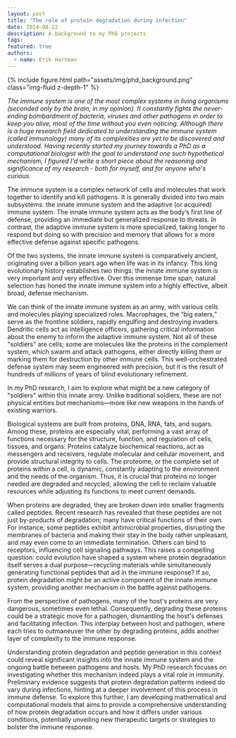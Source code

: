 ```yaml
---
layout: post
title: "The role of protein degradation during infection"
date: 2024-08-22
description: A background to my PhD projects
tags: 
featured: true
authors:
  - name: Erik Hartman
---
```


{% include figure.html path="assets/img/phd_background.png" class="img-fluid z-depth-1" %}

*The immune system is one of the most complex systems in living organisms (seconded only by the brain, in my opinion). It constantly fights the never-ending bombardment of bacteria, viruses and other pathogens in order to keep you alive, most of the time without you even noticing. Although there is a huge research field dedicated to understanding the immune system (called immunology) many of its complexities are yet to be discovered and understood. Having recently started my journey towards a PhD as a computational biologist with the goal to understand one such hypothetical mechanism, I figured I'd write a short piece about the reasoning and significance of my research - both for myself, and for anyone who's curious.*

The immune system is a complex network of cells and molecules that work together to identify and kill pathogens. It is generally divided into two main subsystems: the innate immune system and the adaptive (or acquired) immune system. The innate immune system acts as the body’s first line of defense, providing an immediate but generalized response to threats. In contrast, the adaptive immune system is more specialized, taking longer to respond but doing so with precision and memory that allows for a more effective defense against specific pathogens.

Of the two systems, the innate immune system is comparatively ancient, originating over a billion years ago when life was in its infancy. This long evolutionary history establishes two things: the innate immune system is very important and very effective. Over this immense time span, natural selection has honed the innate immune system into a highly effective, albeit broad, defense mechanism.

We can think of the innate immune system as an army, with various cells and molecules playing specialized roles. Macrophages, the “big eaters,” serve as the frontline soldiers, rapidly engulfing and destroying invaders. Dendritic cells act as intelligence officers, gathering critical information about the enemy to inform the adaptive immune system. Not all of these "soldiers" are cells; some are molecules like the proteins in the complement system, which swarm and attack pathogens, either directly killing them or marking them for destruction by other immune cells. This well-orchestrated defense system may seem engineered with precision, but it is the result of hundreds of millions of years of blind evolutionary refinement.

In my PhD research, I aim to explore what might be a new category of "soldiers" within this innate army. Unlike traditional soldiers, these are not physical entities but mechanisms—more like new weapons in the hands of existing warriors.

Biological systems are built from proteins, DNA, RNA, fats, and sugars. Among these, proteins are especially vital, performing a vast array of functions necessary for the structure, function, and regulation of cells, tissues, and organs. Proteins catalyze biochemical reactions, act as messengers and receivers, regulate molecular and cellular movement, and provide structural integrity to cells. The proteome, or the complete set of proteins within a cell, is dynamic, constantly adapting to the environment and the needs of the organism. Thus, it is crucial that proteins no longer needed are degraded and recycled, allowing the cell to reclaim valuable resources while adjusting its functions to meet current demands.

When proteins are degraded, they are broken down into smaller fragments called peptides. Recent research has revealed that these peptides are not just by-products of degradation; many have critical functions of their own. For instance, some peptides exhibit antimicrobial properties, disrupting the membranes of bacteria and making their stay in the body rather unpleasant, and may even come to an immediate termination. Others can bind to receptors, influencing cell signaling pathways. This raises a compelling question: could evolution have shaped a system where protein degradation itself serves a dual purpose—recycling materials while simultaneously generating functional peptides that aid in the immune response? If so, protein degradation might be an active component of the innate immune system, providing another mechanism in the battle against pathogens.

From the perspective of pathogens, many of the host's proteins are very dangerous, sometimes even lethal. Consequently, degrading these proteins could be a strategic move for a pathogen, dismantling the host's defenses and facilitating infection. This interplay between host and pathogen, where each tries to outmaneuver the other by degrading proteins, adds another layer of complexity to the immune response.

Understanding protein degradation and peptide generation in this context could reveal significant insights into the innate immune system and the ongoing battle between pathogens and hosts. My PhD research focuses on investigating whether this mechanism indeed plays a vital role in immunity. Preliminary evidence suggests that protein degradation patterns indeed do vary during infections, hinting at a deeper involvement of this process in immune defense. To explore this further, I am developing mathematical and computational models that aims to provide a comprehensive understanding of how protein degradation occurs and how it differs under various conditions, potentially unveiling new therapeutic targets or strategies to bolster the immune response.